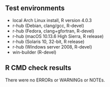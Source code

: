 ## Test environments
* local Arch Linux install, R version 4.0.3
* r-hub (Debian, clang/gcc, R-devel)
* r-hub (Fedora, clang+gfortran, R-devel)
* r-hub (macOS 10.13.6 High Sierra, R release)
* r-hub (Solaris 10, 32-bit, R release)
* r-hub (Windows server 2008, R-devel)
* win-builder (R-devel)

## R CMD check results
There were no ERRORs or WARNINGs or NOTEs.
